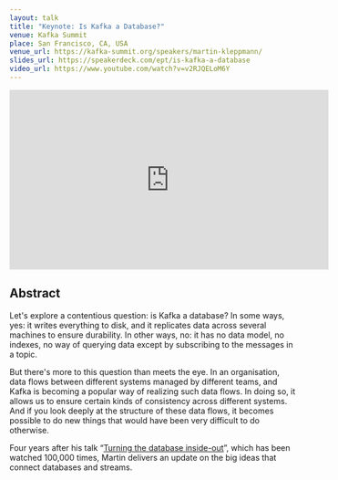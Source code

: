 ```yaml
---
layout: talk
title: "Keynote: Is Kafka a Database?"
venue: Kafka Summit
place: San Francisco, CA, USA
venue_url: https://kafka-summit.org/speakers/martin-kleppmann/
slides_url: https://speakerdeck.com/ept/is-kafka-a-database
video_url: https://www.youtube.com/watch?v=v2RJQELoM6Y
---
```


<script async class="speakerdeck-embed" data-id="b28e2b42bd8c4d17aec61c54aded7c45" data-ratio="1.77777777777778" src="//speakerdeck.com/assets/embed.js"></script>

<iframe width="560" height="315" src="https://www.youtube-nocookie.com/embed/v2RJQELoM6Y?rel=0" frameborder="0" allow="autoplay; encrypted-media" allowfullscreen></iframe>

Abstract
--------

Let's explore a contentious question: is Kafka a database? In some ways, yes: it writes everything
to disk, and it replicates data across several machines to ensure durability. In other ways, no: it
has no data model, no indexes, no way of querying data except by subscribing to the messages in
a topic.

But there's more to this question than meets the eye. In an organisation, data flows between
different systems managed by different teams, and Kafka is becoming a popular way of realizing such
data flows. In doing so, it allows us to ensure certain kinds of consistency across different
systems. And if you look deeply at the structure of these data flows, it becomes possible to do new
things that would have been very difficult to do otherwise.

Four years after his talk “[Turning the database inside-out](https://www.youtube.com/watch?v=fU9hR3kiOK0)”,
which has been watched 100,000 times, Martin delivers an update on the big ideas that connect
databases and streams.
